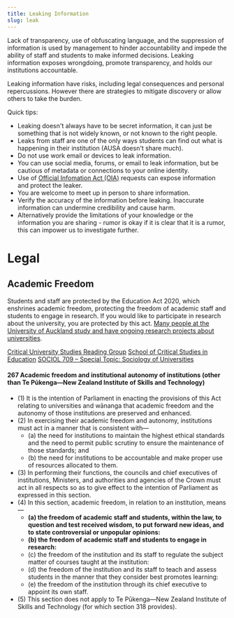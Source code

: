 ```yaml
---
title: Leaking Information
slug: leak
---
```


Lack of transparency, use of obfuscating language, and the suppression of information is used by management to hinder accountability and impede the ability of staff and students to make informed decisions. Leaking information exposes wrongdoing, promote transparency, and holds our institutions accountable. 

Leaking information have risks, including legal consequences and personal repercussions. However there are strategies to mitigate discovery or allow others to take the burden.

Quick tips:
- Leaking doesn't always have to be secret information, it can just be something that is not widely known, or not known to the right people.
- Leaks from staff are one of the only ways students can find out what is happening in their institution (AUSA doesn't share much).
- Do not use work email or devices to leak information.
- You can use social media, forums, or email to leak information, but be cautious of metadata or connections to your online identity.
- Use of [Official Infomation Act (OIA)](https://fyi.org.nz) requests can expose information and protect the leaker.
- You are welcome to meet up in person to share information.
- Verify the accuracy of the information before leaking. Inaccurate information can undermine credibility and cause harm.
- Alternatively provide the limitations of your knowledge or the information you are sharing - rumor is okay if it is clear that it is a rumor, this can impower us to investigate further.

# Legal
## Academic Freedom
Students and staff are protected by the Education Act 2020, which enshrines academic freedom, protecting the freedom of academic staff and students to engage in research. If you would like to participate in research about the university, you are protected by this act. [Many people at the University of Auckland study and have ongoing research projects about universities](/scholars).

[Critical University Studies Reading Group](https://javagrant.com/blog/critical-university-studies-reading-group/)
[School of Critical Studies in Education](https://www.auckland.ac.nz/en/education/about-the-faculty/our-schools-and-departments/school-of-critical-studies-in-education.html)
[SOCIOL 709 – Special Topic: Sociology of Universities](https://www.artsfaculty.auckland.ac.nz/courses/?Subject=SOCIOL&Number=709&Year=2024)


#### 267 Academic freedom and institutional autonomy of institutions (other than Te Pūkenga—New Zealand Institute of Skills and Technology)
- (1) It is the intention of Parliament in enacting the provisions of this Act relating to universities and wānanga that academic freedom and the autonomy of those institutions are preserved and enhanced.
- (2) In exercising their academic freedom and autonomy, institutions must act in a manner that is consistent with—
    - (a) the need for institutions to maintain the highest ethical standards and the need to permit public scrutiny to ensure the maintenance of those standards; and
    - (b) the need for institutions to be accountable and make proper use of resources allocated to them.
- (3) In performing their functions, the councils and chief executives of institutions, Ministers, and authorities and agencies of the Crown must act in all respects so as to give effect to the intention of Parliament as expressed in this section.
- (4) In this section, academic freedom, in relation to an institution, means—
    - **(a) the freedom of academic staff and students, within the law, to question and test received wisdom, to put forward new ideas, and to state controversial or unpopular opinions:**
    - **(b) the freedom of academic staff and students to engage in research:**
    - (c) the freedom of the institution and its staff to regulate the subject matter of courses taught at the institution:
    - (d) the freedom of the institution and its staff to teach and assess students in the manner that they consider best promotes learning:
    - (e) the freedom of the institution through its chief executive to appoint its own staff.
- (5) This section does not apply to Te Pūkenga—New Zealand Institute of Skills and Technology (for which section 318 provides).

